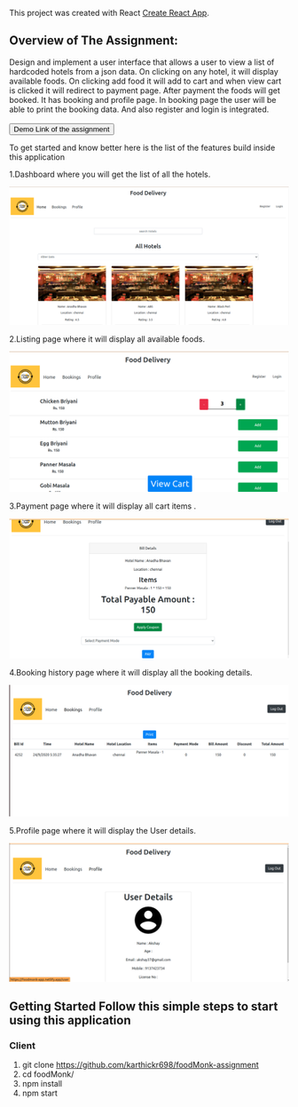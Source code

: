 This project was created with React [Create React App](https://github.com/facebook/create-react-app).


## Overview of The Assignment:
Design and implement a user interface that allows a user to view a list of hardcoded
hotels from a json data. On clicking on any hotel, it will display available foods. On clicking add food it will add to cart and when view cart is clicked it will redirect to payment page. After payment the foods will get booked. It has booking and profile page. In booking page the user will be able to print the booking data. And also register and login is integrated. 
<br>
<br>
<a href = "https://foodmonk-app.netlify.app/">
  <button style = "background:red,padding:5px">Demo Link of the assignment</button>
</a>

To get started and know better here is the list of the features build inside this application

1.Dashboard where you will get the list of all the hotels.
<p> <img src  = "/public/home.png"> </p>

2.Listing page where it will display all available foods.
<p> <img src  = "/public/listing.png"> </p>

3.Payment page where it will display all cart items .
<p> <img src  = "/public/pay.png"> </p>

4.Booking history page where it will display all the booking details.
<p> <img src  = "/public/book.png"> </p>

5.Profile page where it will display the User details.
<p> <img src  = "/public/user.png"> </p>

## Getting Started Follow this simple steps to start using this application

### Client

1.   git clone https://github.com/karthickr698/foodMonk-assignment
2.   cd foodMonk/
3.   npm install
4.   npm start
